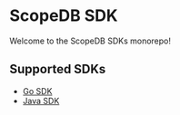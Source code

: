 # ScopeDB SDK

Welcome to the ScopeDB SDKs monorepo!

## Supported SDKs

* [Go SDK](go/README.md)
* [Java SDK](java/README.md)
